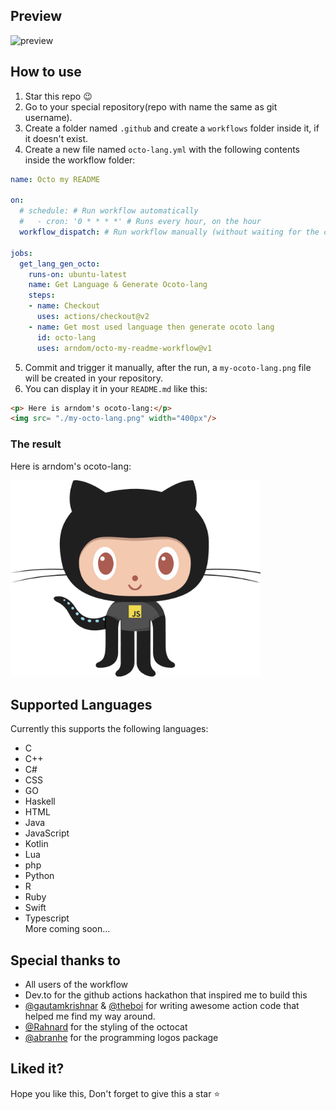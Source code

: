 ## Preview

<img src="https://media.giphy.com/media/JrpfevOVogixZYWp9O/source.gif" width="400px" alt="preview"/>


## How to use

1. Star this repo 😉
2. Go to your special repository(repo with name the same as git username).
3. Create a folder named `.github` and create a `workflows` folder inside it, if it doesn't exist.
4. Create a new file named `octo-lang.yml` with the following contents inside the workflow folder:

```yaml
name: Octo my README 

on:
  # schedule: # Run workflow automatically
  #   - cron: '0 * * * *' # Runs every hour, on the hour
  workflow_dispatch: # Run workflow manually (without waiting for the cron to be called), through the Github Actions Workflow page directly

jobs:
  get_lang_gen_octo:
    runs-on: ubuntu-latest
    name: Get Language & Generate Ocoto-lang
    steps:
    - name: Checkout
      uses: actions/checkout@v2
    - name: Get most used language then generate ocoto lang
      id: octo-lang
      uses: arndom/octo-my-readme-workflow@v1
```

5. Commit and trigger it manually, after the run, a  `my-ocoto-lang.png` file will be created in your repository.
6. You can display it in your `README.md` like this:

```markdown
<p> Here is arndom's ocoto-lang:</p>
<img src= "./my-octo-lang.png" width="400px"/>
```

### The result

<p> Here is arndom's ocoto-lang:</p>
<img src= "./my-octo-lang.png" width="400px"/>


## Supported Languages

Currently this supports the following languages:

- C
- C++
- C#
- CSS
- GO
- Haskell
- HTML
- Java
- JavaScript
- Kotlin
- Lua
- php
- Python
- R
- Ruby
- Swift
- Typescript    
  More coming soon...

## Special thanks to

- All users of the workflow
- Dev.to for the github actions hackathon that inspired me to build this
- [@gautamkrishnar](https://github.com/gautamkrishnar) & [@theboi](https://github.com/theboi) for writing awesome action code that helped me find my way around.
- [@Rahnard](https://github.com/Rahnard) for the styling of the octocat
- [@abranhe](https://www.npmjs.com/package/programming-languages-logos) for the programming logos package

## Liked it?
Hope you like this, Don't forget to give this a star ⭐

